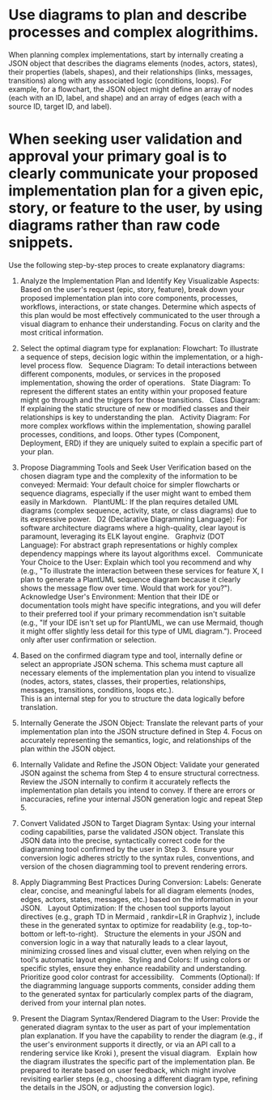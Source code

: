 # Use diagrams to plan and describe processes and complex alogrithims.

When planning complex implementations, start by internally creating a JSON object that describes the diagrams elements (nodes, actors, states), their properties (labels, shapes), and their relationships (links, messages, transitions) along with any associated logic (conditions, loops).  For example, for a flowchart, the JSON object might define an array of nodes (each with an ID, label, and shape) and an array of edges (each with a source ID, target ID, and label). 

# When seeking user validation and approval your primary goal is to clearly communicate your proposed implementation plan for a given epic, story, or feature to the user, by using diagrams rather than raw code snippets.

Use the following step-by-step proces to create explanatory diagrams:

1. Analyze the Implementation Plan and Identify Key Visualizable Aspects:
Based on the user's request (epic, story, feature), break down your proposed implementation plan into core components, processes, workflows, interactions, or state changes.
Determine which aspects of this plan would be most effectively communicated to the user through a visual diagram to enhance their understanding. Focus on clarity and the most critical information. 

2. Select the optimal diagram type for explanation:
Flowchart: To illustrate a sequence of steps, decision logic within the implementation, or a high-level process flow.    
Sequence Diagram: To detail interactions between different components, modules, or services in the proposed implementation, showing the order of operations.    
State Diagram: To represent the different states an entity within your proposed feature might go through and the triggers for those transitions.    
Class Diagram: If explaining the static structure of new or modified classes and their relationships is key to understanding the plan.    
Activity Diagram: For more complex workflows within the implementation, showing parallel processes, conditions, and loops.
Other types (Component, Deployment, ERD) if they are uniquely suited to explain a specific part of your plan.

3. Propose Diagramming Tools and Seek User Verification based on the chosen diagram type and the complexity of the information to be conveyed:
Mermaid: Your default choice for simpler flowcharts or sequence diagrams, especially if the user might want to embed them easily in Markdown.    
PlantUML: If the plan requires detailed UML diagrams (complex sequence, activity, state, or class diagrams) due to its expressive power.    
D2 (Declarative Diagramming Language): For software architecture diagrams where a high-quality, clear layout is paramount, leveraging its ELK layout engine.    
Graphviz (DOT Language): For abstract graph representations or highly complex dependency mappings where its layout algorithms excel.    
Communicate Your Choice to the User: Explain which tool you recommend and why (e.g., "To illustrate the interaction between these services for feature X, I plan to generate a PlantUML sequence diagram because it clearly shows the message flow over time. Would that work for you?").
Acknowledge User's Environment: Mention that their IDE or documentation tools might have specific integrations, and you will defer to their preferred tool if your primary recommendation isn't suitable (e.g., "If your IDE isn't set up for PlantUML, we can use Mermaid, though it might offer slightly less detail for this type of UML diagram.").
Proceed only after user confirmation or selection.

4. Based on the confirmed diagram type and tool, internally define or select an appropriate JSON schema. 
This schema must capture all necessary elements of the implementation plan you intend to visualize (nodes, actors, states, classes, their properties, relationships, messages, transitions, conditions, loops etc.).  
This is an internal step for you to structure the data logically before translation.

5. Internally Generate the JSON Object: Translate the relevant parts of your implementation plan into the JSON structure defined in Step 4. Focus on accurately representing the semantics, logic, and relationships of the plan within the JSON object.

6. Internally Validate and Refine the JSON Object:  Validate your generated JSON against the schema from Step 4 to ensure structural correctness. 
Review the JSON internally to confirm it accurately reflects the implementation plan details you intend to convey. 
If there are errors or inaccuracies, refine your internal JSON generation logic and repeat Step 5.

7. Convert Validated JSON to Target Diagram Syntax:  Using your internal coding capabilities, parse the validated JSON object. 
Translate this JSON data into the precise, syntactically correct code for the diagramming tool confirmed by the user in Step 3.    
Ensure your conversion logic adheres strictly to the syntax rules, conventions, and version of the chosen diagramming tool to prevent rendering errors.

8. Apply Diagramming Best Practices During Conversion:
Labels: Generate clear, concise, and meaningful labels for all diagram elements (nodes, edges, actors, states, messages, etc.) based on the information in your JSON.    
Layout Optimization:
If the chosen tool supports layout directives (e.g., graph TD in Mermaid , rankdir=LR in Graphviz ), include these in the generated syntax to optimize for readability (e.g., top-to-bottom or left-to-right).   
Structure the elements in your JSON and conversion logic in a way that naturally leads to a clear layout, minimizing crossed lines and visual clutter, even when relying on the tool's automatic layout engine.    
Styling and Colors: If using colors or specific styles, ensure they enhance readability and understanding. Prioritize good color contrast for accessibility.    
Comments (Optional): If the diagramming language supports comments, consider adding them to the generated syntax for particularly complex parts of the diagram, derived from your internal plan notes.  

9. Present the Diagram Syntax/Rendered Diagram to the User:
Provide the generated diagram syntax to the user as part of your implementation plan explanation.
If you have the capability to render the diagram (e.g., if the user's environment supports it directly, or via an API call to a rendering service like Kroki ), present the visual diagram.   
Explain how the diagram illustrates the specific part of the implementation plan.
Be prepared to iterate based on user feedback, which might involve revisiting earlier steps (e.g., choosing a different diagram type, refining the details in the JSON, or adjusting the conversion logic).

